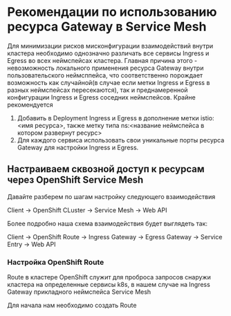 # Рекомендации по использованию ресурса Gateway в Service Mesh

Для минимизации рисков мисконфигурации взаимодействий внутри кластера необходимо однозначно различать все сервисы Ingress и Egress во всех неймспейсах кластера.
Главная причина этого - невозможность локального применения ресурса Gateway внутри пользовательского неймсппейса, что соответственно порождает возможность как случайной(в случае если метки Ingress и Egress в разных неймспейсах пересекаются), так и преднамеренной конфигурации Ingress и Egress соседних неймспейсов.
Крайне рекомендуется
1. Добавить в Deployment Ingress и Egress в дополнение метки istio:<имя ресурса>, также метку типа ns:<название неймспейса в котором развернут ресурс>
2. Для каждого сервиса использовать свои уникальные порты ресурса Gateway для настройки Ingress и Egress.

## Настраиваем сквозной доступ к ресурсам через OpenShift Service Mesh

Давайте разберем по шагам настройку следующего взаимодействия 

Client -> OpenShift CLuster -> Service Mesh -> Web API

Более подробно наша схема взаимодействия будет выглядеть так:

Client -> OpenShift Route -> Ingress Gateway -> Egress Gateway -> Service Entry -> Web API

### Настройка OpenShift Route
Route в кластере OpenShift служит для проброса запросов снаружи кластера на определенные сервисы k8s, в нашем случае на Ingress Gateway прикладного неймспейса Service Mesh

Для начала нам необходимо создать Route 